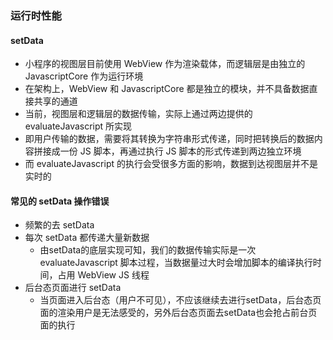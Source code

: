 ### 运行时性能
#### setData
- 小程序的视图层目前使用 WebView 作为渲染载体，而逻辑层是由独立的 JavascriptCore 作为运行环境
- 在架构上，WebView 和 JavascriptCore 都是独立的模块，并不具备数据直接共享的通道
- 当前，视图层和逻辑层的数据传输，实际上通过两边提供的 evaluateJavascript 所实现
- 即用户传输的数据，需要将其转换为字符串形式传递，同时把转换后的数据内容拼接成一份 JS 脚本，再通过执行 JS 脚本的形式传递到两边独立环境
- 而 evaluateJavascript 的执行会受很多方面的影响，数据到达视图层并不是实时的

#### 常见的 setData 操作错误
- 频繁的去 setData
- 每次 setData 都传递大量新数据
  - 由setData的底层实现可知，我们的数据传输实际是一次 evaluateJavascript 脚本过程，当数据量过大时会增加脚本的编译执行时间，占用 WebView JS 线程
- 后台态页面进行 setData
  - 当页面进入后台态（用户不可见），不应该继续去进行setData，后台态页面的渲染用户是无法感受的，另外后台态页面去setData也会抢占前台页面的执行
